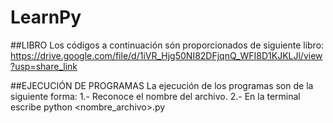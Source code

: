# LearnPy
##LIBRO
Los códigos a continuación són proporcionados de siguiente libro: https://drive.google.com/file/d/1iVR_Hjg50NI82DFjqnQ_WFI8D1KJKLJl/view?usp=share_link 

##EJECUCIÓN DE PROGRAMAS
La ejecución de los programas son de la siguiente forma:
1.- Reconoce el nombre del archivo.
2.- En la terminal escribe python <nombre_archivo>.py